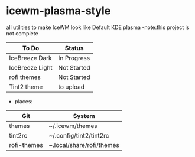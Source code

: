 # icewm-plasma-style
all utilities to make IceWM look like Default KDE plasma
-note:this project is not complete

To Do     | Status     |
----------| ---------- |
 IceBreeze Dark   | In Progress  |
IceBreeze Light   | Not Started |
rofi themes | Not Started |
Tint2 theme | to upload |


- places:

Git       | System     |
----------| ---------- |
 themes   | ~/.icewm/themes  |
tint2rc   | ~/.config/tint2/tint2rc |
rofi-themes | ~.local/share/rofi/themes |
